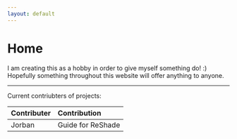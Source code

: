 ```yaml
---
layout: default
---
```


# Home

I am creating this as a hobby in order to give myself something do! :)<br>
Hopefully something throughout this website will offer anything to anyone.<br>

* * *

Current contriubters of projects:

| Contributer  | Contribution      |
|:-------------|:------------------|
| Jorban       | Guide for ReShade |
